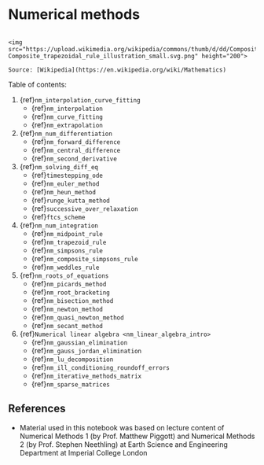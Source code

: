 # Numerical methods

```{sidebar} Numerical methods

<img src="https://upload.wikimedia.org/wikipedia/commons/thumb/d/dd/Composite_trapezoidal_rule_illustration_small.svg/1920px-Composite_trapezoidal_rule_illustration_small.svg.png" height="200">

Source: [Wikipedia](https://en.wikipedia.org/wiki/Mathematics)
```
Table of contents:

1. {ref}`nm_interpolation_curve_fitting`
    * {ref}`nm_interpolation`
    * {ref}`nm_curve_fitting`
    * {ref}`nm_extrapolation`
2. {ref}`nm_num_differentiation`
    * {ref}`nm_forward_difference`
    * {ref}`nm_central_difference`
    * {ref}`nm_second_derivative`
3. {ref}`nm_solving_diff_eq`
    * {ref}`timestepping_ode`
    * {ref}`nm_euler_method`
    * {ref}`nm_heun_method`
    * {ref}`runge_kutta_method`
    * {ref}`successive_over_relaxation`
    * {ref}`ftcs_scheme`
4. {ref}`nm_num_integration`
    * {ref}`nm_midpoint_rule`
    * {ref}`nm_trapezoid_rule`
    * {ref}`nm_simpsons_rule`
    * {ref}`nm_composite_simpsons_rule`
    * {ref}`nm_weddles_rule`
5. {ref}`nm_roots_of_equations`
    * {ref}`nm_picards_method`
    * {ref}`nm_root_bracketing`
    * {ref}`nm_bisection_method`
    * {ref}`nm_newton_method`
    * {ref}`nm_quasi_newton_method`
    * {ref}`nm_secant_method`
6. {ref}`Numerical linear algebra <nm_linear_algebra_intro>`
    * {ref}`nm_gaussian_elimination`
    * {ref}`nm_gauss_jordan_elimination`
    * {ref}`nm_lu_decomposition`
    * {ref}`nm_ill_conditioning_roundoff_errors`
    * {ref}`nm_iterative_methods_matrix`
    * {ref}`nm_sparse_matrices`


## References

* Material used in this notebook was based on lecture content of Numerical Methods 1 (by Prof. Matthew Piggott) and Numerical Methods 2 (by Prof. Stephen Neethling) at Earth Science and Engineering Department at Imperial College London
